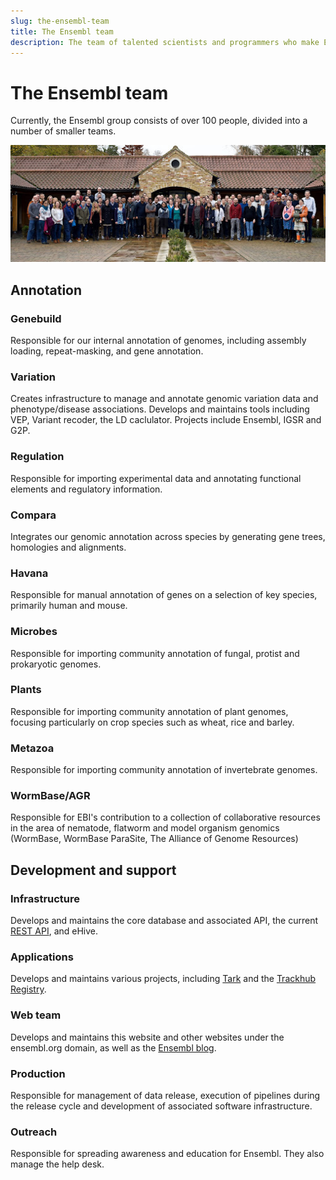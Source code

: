 ```yaml
---
slug: the-ensembl-team
title: The Ensembl team
description: The team of talented scientists and programmers who make Ensembl possible 
---
```


# The Ensembl team

Currently, the Ensembl group consists of over 100 people, divided into a number of smaller teams.

![Members of the Ensembl team at our retreat in 2019](media/retreat_2019.jpg)

## Annotation

### Genebuild

Responsible for our internal annotation of genomes, including assembly loading, repeat-masking, and gene annotation.

### Variation

Creates infrastructure to manage and annotate genomic variation data and phenotype/disease 
associations. Develops and maintains tools including VEP, Variant recoder, the LD caclulator. 
Projects include Ensembl, IGSR and G2P.

### Regulation

Responsible for importing experimental data and annotating functional elements and regulatory information.

### Compara

Integrates our genomic annotation across species by generating gene trees, homologies and alignments.

### Havana

Responsible for manual annotation of genes on a selection of key species, primarily human and mouse.

### Microbes

Responsible for importing community annotation of fungal, protist and prokaryotic genomes.

### Plants

Responsible for importing community annotation of plant genomes, focusing particularly on crop species such as wheat, rice and barley.

### Metazoa

Responsible for importing community annotation of invertebrate genomes.

### WormBase/AGR

Responsible for EBI's contribution to a collection of collaborative resources in the area of nematode, flatworm and model organism genomics (WormBase, WormBase ParaSite, The Alliance of Genome Resources)

## Development and support

### Infrastructure

Develops and maintains the core database and associated API, the current [REST API](https://rest.ensembl.org), and eHive.

### Applications

Develops and maintains various projects, including [Tark](http://tark.ensembl.org/) and the [Trackhub Registry](https://www.trackhubregistry.org).

### Web team

Develops and maintains this website and other websites under the ensembl.org domain, as well as the [Ensembl blog](https://www.ensembl.info).

### Production

Responsible for management of data release, execution of pipelines during the release cycle and development of associated software infrastructure.

### Outreach

Responsible for spreading awareness and education for Ensembl. They also manage the help desk.


